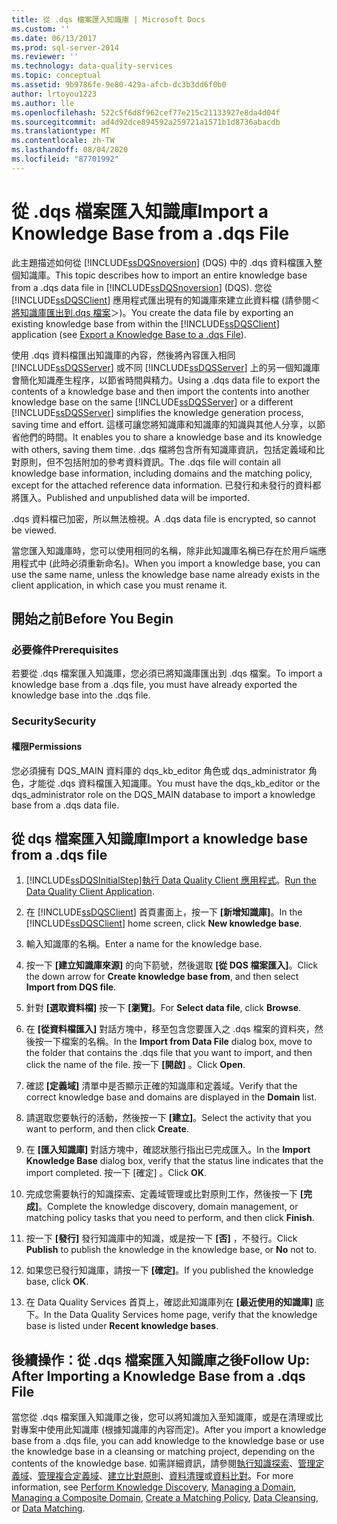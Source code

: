 ```yaml
---
title: 從 .dqs 檔案匯入知識庫 | Microsoft Docs
ms.custom: ''
ms.date: 06/13/2017
ms.prod: sql-server-2014
ms.reviewer: ''
ms.technology: data-quality-services
ms.topic: conceptual
ms.assetid: 9b9786fe-9e80-429a-afcb-dc3b3dd6f0b0
author: lrtoyou1223
ms.author: lle
ms.openlocfilehash: 522c5f6d8f962cef77e215c21133927e8da4d04f
ms.sourcegitcommit: ad4d92dce894592a259721a1571b1d8736abacdb
ms.translationtype: MT
ms.contentlocale: zh-TW
ms.lasthandoff: 08/04/2020
ms.locfileid: "87701992"
---
```

# <a name="import-a-knowledge-base-from-a-dqs-file"></a><span data-ttu-id="f6b49-102">從 .dqs 檔案匯入知識庫</span><span class="sxs-lookup"><span data-stu-id="f6b49-102">Import a Knowledge Base from a .dqs File</span></span>
  <span data-ttu-id="f6b49-103">此主題描述如何從 [!INCLUDE[ssDQSnoversion](../includes/ssdqsnoversion-md.md)] (DQS) 中的 .dqs 資料檔匯入整個知識庫。</span><span class="sxs-lookup"><span data-stu-id="f6b49-103">This topic describes how to import an entire knowledge base from a .dqs data file in [!INCLUDE[ssDQSnoversion](../includes/ssdqsnoversion-md.md)] (DQS).</span></span> <span data-ttu-id="f6b49-104">您從 [!INCLUDE[ssDQSClient](../includes/ssdqsclient-md.md)] 應用程式匯出現有的知識庫來建立此資料檔 (請參閱＜ [將知識庫匯出到.dqs 檔案](../../2014/data-quality-services/export-a-knowledge-base-to-a-dqs-file.md)＞)。</span><span class="sxs-lookup"><span data-stu-id="f6b49-104">You create the data file by exporting an existing knowledge base from within the [!INCLUDE[ssDQSClient](../includes/ssdqsclient-md.md)] application (see [Export a Knowledge Base to a .dqs File](../../2014/data-quality-services/export-a-knowledge-base-to-a-dqs-file.md)).</span></span>  
  
 <span data-ttu-id="f6b49-105">使用 .dqs 資料檔匯出知識庫的內容，然後將內容匯入相同 [!INCLUDE[ssDQSServer](../includes/ssdqsserver-md.md)] 或不同 [!INCLUDE[ssDQSServer](../includes/ssdqsserver-md.md)] 上的另一個知識庫會簡化知識產生程序，以節省時間與精力。</span><span class="sxs-lookup"><span data-stu-id="f6b49-105">Using a .dqs data file to export the contents of a knowledge base and then import the contents into another knowledge base on the same [!INCLUDE[ssDQSServer](../includes/ssdqsserver-md.md)] or a different [!INCLUDE[ssDQSServer](../includes/ssdqsserver-md.md)] simplifies the knowledge generation process, saving time and effort.</span></span> <span data-ttu-id="f6b49-106">這樣可讓您將知識庫和知識庫的知識與其他人分享，以節省他們的時間。</span><span class="sxs-lookup"><span data-stu-id="f6b49-106">It enables you to share a knowledge base and its knowledge with others, saving them time.</span></span> <span data-ttu-id="f6b49-107">.dqs 檔將包含所有知識庫資訊，包括定義域和比對原則，但不包括附加的參考資料資訊。</span><span class="sxs-lookup"><span data-stu-id="f6b49-107">The .dqs file will contain all knowledge base information, including domains and the matching policy, except for the attached reference data information.</span></span> <span data-ttu-id="f6b49-108">已發行和未發行的資料都將匯入。</span><span class="sxs-lookup"><span data-stu-id="f6b49-108">Published and unpublished data will be imported.</span></span>  
  
 <span data-ttu-id="f6b49-109">.dqs 資料檔已加密，所以無法檢視。</span><span class="sxs-lookup"><span data-stu-id="f6b49-109">A .dqs data file is encrypted, so cannot be viewed.</span></span>  
  
 <span data-ttu-id="f6b49-110">當您匯入知識庫時，您可以使用相同的名稱，除非此知識庫名稱已存在於用戶端應用程式中 (此時必須重新命名)。</span><span class="sxs-lookup"><span data-stu-id="f6b49-110">When you import a knowledge base, you can use the same name, unless the knowledge base name already exists in the client application, in which case you must rename it.</span></span>  
  
##  <a name="before-you-begin"></a><a name="BeforeYouBegin"></a> <span data-ttu-id="f6b49-111">開始之前</span><span class="sxs-lookup"><span data-stu-id="f6b49-111">Before You Begin</span></span>  
  
###  <a name="prerequisites"></a><a name="Prerequisites"></a> <span data-ttu-id="f6b49-112">必要條件</span><span class="sxs-lookup"><span data-stu-id="f6b49-112">Prerequisites</span></span>  
 <span data-ttu-id="f6b49-113">若要從 .dqs 檔案匯入知識庫，您必須已將知識庫匯出到 .dqs 檔案。</span><span class="sxs-lookup"><span data-stu-id="f6b49-113">To import a knowledge base from a .dqs file, you must have already exported the knowledge base into the .dqs file.</span></span>  
  
###  <a name="security"></a><a name="Security"></a> <span data-ttu-id="f6b49-114">Security</span><span class="sxs-lookup"><span data-stu-id="f6b49-114">Security</span></span>  
  
####  <a name="permissions"></a><a name="Permissions"></a> <span data-ttu-id="f6b49-115">權限</span><span class="sxs-lookup"><span data-stu-id="f6b49-115">Permissions</span></span>  
 <span data-ttu-id="f6b49-116">您必須擁有 DQS_MAIN 資料庫的 dqs_kb_editor 角色或 dqs_administrator 角色，才能從 .dqs 資料檔匯入知識庫。</span><span class="sxs-lookup"><span data-stu-id="f6b49-116">You must have the dqs_kb_editor or the dqs_administrator role on the DQS_MAIN database to import a knowledge base from a .dqs data file.</span></span>  
  
##  <a name="import-a-knowledge-base-from-a-dqs-file"></a><a name="Import"></a><span data-ttu-id="f6b49-117">從 dqs 檔案匯入知識庫</span><span class="sxs-lookup"><span data-stu-id="f6b49-117">Import a knowledge base from a .dqs file</span></span>  
  
1.  [!INCLUDE[ssDQSInitialStep](../includes/ssdqsinitialstep-md.md)]<span data-ttu-id="f6b49-118">[執行 Data Quality Client 應用程式](../../2014/data-quality-services/run-the-data-quality-client-application.md)。</span><span class="sxs-lookup"><span data-stu-id="f6b49-118">[Run the Data Quality Client Application](../../2014/data-quality-services/run-the-data-quality-client-application.md).</span></span>  
  
2.  <span data-ttu-id="f6b49-119">在 [!INCLUDE[ssDQSClient](../includes/ssdqsclient-md.md)] 首頁畫面上，按一下 **[新增知識庫]**。</span><span class="sxs-lookup"><span data-stu-id="f6b49-119">In the [!INCLUDE[ssDQSClient](../includes/ssdqsclient-md.md)] home screen, click **New knowledge base**.</span></span>  
  
3.  <span data-ttu-id="f6b49-120">輸入知識庫的名稱。</span><span class="sxs-lookup"><span data-stu-id="f6b49-120">Enter a name for the knowledge base.</span></span>  
  
4.  <span data-ttu-id="f6b49-121">按一下 **[建立知識庫來源]** 的向下箭號，然後選取 **[從 DQS 檔案匯入]**。</span><span class="sxs-lookup"><span data-stu-id="f6b49-121">Click the down arrow for **Create knowledge base from**, and then select **Import from DQS file**.</span></span>  
  
5.  <span data-ttu-id="f6b49-122">針對 **[選取資料檔]** 按一下 **[瀏覽]**。</span><span class="sxs-lookup"><span data-stu-id="f6b49-122">For **Select data file**, click **Browse**.</span></span>  
  
6.  <span data-ttu-id="f6b49-123">在 **[從資料檔匯入]** 對話方塊中，移至包含您要匯入之 .dqs 檔案的資料夾，然後按一下檔案的名稱。</span><span class="sxs-lookup"><span data-stu-id="f6b49-123">In the **Import from Data File** dialog box, move to the folder that contains the .dqs file that you want to import, and then click the name of the file.</span></span> <span data-ttu-id="f6b49-124">按一下 **[開啟]** 。</span><span class="sxs-lookup"><span data-stu-id="f6b49-124">Click **Open**.</span></span>  
  
7.  <span data-ttu-id="f6b49-125">確認 **[定義域]** 清單中是否顯示正確的知識庫和定義域。</span><span class="sxs-lookup"><span data-stu-id="f6b49-125">Verify that the correct knowledge base and domains are displayed in the **Domain** list.</span></span>  
  
8.  <span data-ttu-id="f6b49-126">請選取您要執行的活動，然後按一下 **[建立]**。</span><span class="sxs-lookup"><span data-stu-id="f6b49-126">Select the activity that you want to perform, and then click **Create**.</span></span>  
  
9. <span data-ttu-id="f6b49-127">在 **[匯入知識庫]** 對話方塊中，確認狀態行指出已完成匯入。</span><span class="sxs-lookup"><span data-stu-id="f6b49-127">In the **Import Knowledge Base** dialog box, verify that the status line indicates that the import completed.</span></span> <span data-ttu-id="f6b49-128">按一下 [確定]  。</span><span class="sxs-lookup"><span data-stu-id="f6b49-128">Click **OK**.</span></span>  
  
10. <span data-ttu-id="f6b49-129">完成您需要執行的知識探索、定義域管理或比對原則工作，然後按一下 **[完成]**。</span><span class="sxs-lookup"><span data-stu-id="f6b49-129">Complete the knowledge discovery, domain management, or matching policy tasks that you need to perform, and then click **Finish**.</span></span>  
  
11. <span data-ttu-id="f6b49-130">按一下 **[發行]** 發行知識庫中的知識，或是按一下 **[否]** ，不發行。</span><span class="sxs-lookup"><span data-stu-id="f6b49-130">Click **Publish** to publish the knowledge in the knowledge base, or **No** not to.</span></span>  
  
12. <span data-ttu-id="f6b49-131">如果您已發行知識庫，請按一下 **[確定]**。</span><span class="sxs-lookup"><span data-stu-id="f6b49-131">If you published the knowledge base, click **OK**.</span></span>  
  
13. <span data-ttu-id="f6b49-132">在 Data Quality Services 首頁上，確認此知識庫列在 **[最近使用的知識庫]** 底下。</span><span class="sxs-lookup"><span data-stu-id="f6b49-132">In the Data Quality Services home page, verify that the knowledge base is listed under **Recent knowledge bases**.</span></span>  
  
##  <a name="follow-up-after-importing-a-knowledge-base-from-a-dqs-file"></a><a name="FollowUp"></a> <span data-ttu-id="f6b49-133">後續操作：從 .dqs 檔案匯入知識庫之後</span><span class="sxs-lookup"><span data-stu-id="f6b49-133">Follow Up: After Importing a Knowledge Base from a .dqs File</span></span>  
 <span data-ttu-id="f6b49-134">當您從 .dqs 檔案匯入知識庫之後，您可以將知識加入至知識庫，或是在清理或比對專案中使用此知識庫 (根據知識庫的內容而定)。</span><span class="sxs-lookup"><span data-stu-id="f6b49-134">After you import a knowledge base from a .dqs file, you can add knowledge to the knowledge base or use the knowledge base in a cleansing or matching project, depending on the contents of the knowledge base.</span></span> <span data-ttu-id="f6b49-135">如需詳細資訊，請參閱[執行知識探索](../../2014/data-quality-services/perform-knowledge-discovery.md)、[管理定義域](../../2014/data-quality-services/managing-a-domain.md)、[管理複合定義域](../../2014/data-quality-services/managing-a-composite-domain.md)、[建立比對原則](../../2014/data-quality-services/create-a-matching-policy.md)、[資料清理](../../2014/data-quality-services/data-cleansing.md)或[資料比對](../../2014/data-quality-services/data-matching.md)。</span><span class="sxs-lookup"><span data-stu-id="f6b49-135">For more information, see [Perform Knowledge Discovery](../../2014/data-quality-services/perform-knowledge-discovery.md), [Managing a Domain](../../2014/data-quality-services/managing-a-domain.md), [Managing a Composite Domain](../../2014/data-quality-services/managing-a-composite-domain.md), [Create a Matching Policy](../../2014/data-quality-services/create-a-matching-policy.md), [Data Cleansing](../../2014/data-quality-services/data-cleansing.md), or [Data Matching](../../2014/data-quality-services/data-matching.md).</span></span>  
  
  
